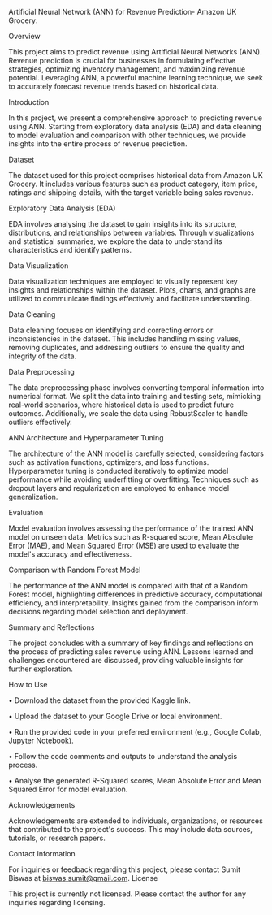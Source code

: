 Artificial Neural Network (ANN) for Revenue Prediction- Amazon UK Grocery:

Overview

This project aims to predict revenue using Artificial Neural Networks (ANN). Revenue prediction is crucial for businesses in formulating effective strategies, optimizing inventory management, and maximizing revenue potential. Leveraging ANN, a powerful machine learning technique, we seek to accurately forecast revenue trends based on historical data.

Introduction

In this project, we present a comprehensive approach to predicting revenue using ANN. Starting from exploratory data analysis (EDA) and data cleaning to model evaluation and comparison with other techniques, we provide insights into the entire process of revenue prediction.

Dataset

The dataset used for this project comprises historical data from Amazon UK Grocery. It includes various features such as product category, item price, ratings and shipping details, with the target variable being sales revenue. 

Exploratory Data Analysis (EDA)

EDA involves analysing the dataset to gain insights into its structure, distributions, and relationships between variables. Through visualizations and statistical summaries, we explore the data to understand its characteristics and identify patterns.

Data Visualization

Data visualization techniques are employed to visually represent key insights and relationships within the dataset. Plots, charts, and graphs are utilized to communicate findings effectively and facilitate understanding.

Data Cleaning

Data cleaning focuses on identifying and correcting errors or inconsistencies in the dataset. This includes handling missing values, removing duplicates, and addressing outliers to ensure the quality and integrity of the data.

Data Preprocessing

The data preprocessing phase involves converting temporal information into numerical format. We split the data into training and testing sets, mimicking real-world scenarios, where historical data is used to predict future outcomes. Additionally, we scale the data using RobustScaler to handle outliers effectively.

ANN Architecture and Hyperparameter Tuning

The architecture of the ANN model is carefully selected, considering factors such as activation functions, optimizers, and loss functions. Hyperparameter tuning is conducted iteratively to optimize model performance while avoiding underfitting or overfitting. Techniques such as dropout layers and regularization are employed to enhance model generalization.

Evaluation

Model evaluation involves assessing the performance of the trained ANN model on unseen data. Metrics such as R-squared score, Mean Absolute Error (MAE), and Mean Squared Error (MSE) are used to evaluate the model's accuracy and effectiveness.

Comparison with Random Forest Model

The performance of the ANN model is compared with that of a Random Forest model, highlighting differences in predictive accuracy, computational efficiency, and interpretability. Insights gained from the comparison inform decisions regarding model selection and deployment.

Summary and Reflections

The project concludes with a summary of key findings and reflections on the process of predicting sales revenue using ANN. Lessons learned and challenges encountered are discussed, providing valuable insights for further exploration.

How to Use

•	Download the dataset from the provided Kaggle link.

•	Upload the dataset to your Google Drive or local environment.

•	Run the provided code in your preferred environment (e.g., Google Colab, Jupyter Notebook).

•	Follow the code comments and outputs to understand the analysis process.

•	Analyse the generated R-Squared scores, Mean Absolute Error and Mean Squared Error for model evaluation.


Acknowledgements

Acknowledgements are extended to individuals, organizations, or resources that contributed to the project's success. This may include data sources, tutorials, or research papers.

Contact Information

For inquiries or feedback regarding this project, please contact Sumit Biswas at biswas.sumit@gmail.com.
License

This project is currently not licensed. Please contact the author for any inquiries regarding licensing.

